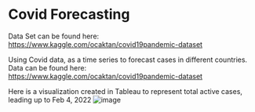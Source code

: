 # Covid Forecasting
Data Set can be found here:
https://www.kaggle.com/ocaktan/covid19pandemic-dataset


Using Covid data, as a time series to forecast cases in different countries. Data can be found here: https://www.kaggle.com/ocaktan/covid19pandemic-dataset

Here is a visualization created in Tableau to represent total active cases, leading up to Feb 4, 2022
![image](https://user-images.githubusercontent.com/89897251/154532627-12c9e159-9de0-4dc6-806d-d51e840fa62e.png)
